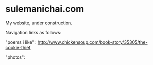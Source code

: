 sulemanichai.com
================

My website, under construction.


Navigation links as follows:

"poems i like" : http://www.chickensoup.com/book-story/35305/the-cookie-thief

"photos":
